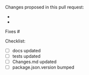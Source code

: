 Changes proposed in this pull request:

- 
- 

Fixes #

Checklist:
- [ ] docs updated
- [ ] tests updated
- [ ] Changes.md updated
- [ ] package.json.version bumped

